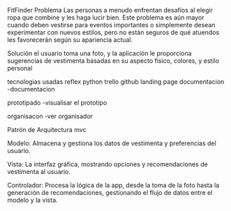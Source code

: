 FitFinder
Problema
Las personas a menudo enfrentan desafíos al elegir ropa que combine y les haga lucir bien. Este problema es aún mayor cuando deben vestirse para eventos importantes o simplemente desean experimentar con nuevos estilos, pero no están seguros de qué atuendos les favorecerán según su apariencia actual.

Solución
el usuario toma una foto, y la aplicación le proporciona sugerencias de vestimenta basadas en su aspecto físico, colores, y estilo personal

tecnologias usadas
reflex
python
trello
github
landing page
documentacion
-documentacion

prototipado
-visualisar el prototipo

organisacon
-ver organisador

Patrón de Arquitectura
mvc

Modelo: Almacena y gestiona los datos de vestimenta y preferencias del usuario.

Vista: La interfaz gráfica, mostrando opciones y recomendaciones de vestimenta al usuario.

Controlador: Procesa la lógica de la app, desde la toma de la foto hasta la generación de recomendaciones, gestionando el flujo de datos entre el modelo y la vista.
